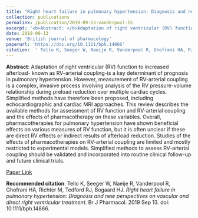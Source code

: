 ```yaml
--- 
title: "Right heart failure in pulmonary hypertension: Diagnosis and new perspectives on vascular and direct right ventricular treatment." 
collection: publications 
permalink: /publication/2019-09-13-vanderpool-15 
excerpt: '<b>Abstract: </b>Adaptation of right ventricular (RV) function to increased afterload- known as RV-arterial coupling-is a key determinant of prognosis in pulmonary hypertension. However, measurement of RV-arterial coupling is a complex, invasive process involving analysis of the RV pressure-volume relationship during preload reduction over [...]' 
date: 2019-09-13 
venue: 'British journal of pharmacology' 
paperurl: 'https://doi.org/10.1111/bph.14866' 
citation:  ' Tello K, Seeger W, Naeije R, Vanderpool R, Ghofrani HA, Richter M, Tedford RJ, Bogaard HJ. <i>Right heart failure in pulmonary hypertension: Diagnosis and new perspectives on vascular and direct right ventricular treatment.</i> Br J Pharmacol. 2019 Sep 13. doi: 10.1111/bph.14866.' 
--- 
```

<b>Abstract</b>:  Adaptation of right ventricular (RV) function to increased afterload- known as RV-arterial coupling-is a key determinant of prognosis in pulmonary hypertension. However, measurement of RV-arterial coupling is a complex, invasive process involving analysis of the RV pressure-volume relationship during preload reduction over multiple cardiac cycles. Simplified methods have therefore been proposed, including echocardiographic and cardiac MRI approaches. This review describes the available methods for assessment of RV function and RV-arterial coupling and the effects of pharmacotherapy on these variables. Overall, pharmacotherapies for pulmonary hypertension have shown beneficial effects on various measures of RV function, but it is often unclear if these are direct RV effects or indirect results of afterload reduction. Studies of the effects of pharmacotherapies on RV-arterial coupling are limited and mostly restricted to experimental models. Simplified methods to assess RV-arterial coupling should be validated and incorporated into routine clinical follow-up and future clinical trials.  
 
[Paper Link](https://doi.org/10.1111/bph.14866) 
 
<b>Recommended citation</b>:  Tello K, Seeger W, Naeije R, Vanderpool R, Ghofrani HA, Richter M, Tedford RJ, Bogaard HJ. <i>Right heart failure in pulmonary hypertension: Diagnosis and new perspectives on vascular and direct right ventricular treatment.</i> Br J Pharmacol. 2019 Sep 13. doi: 10.1111/bph.14866. 
